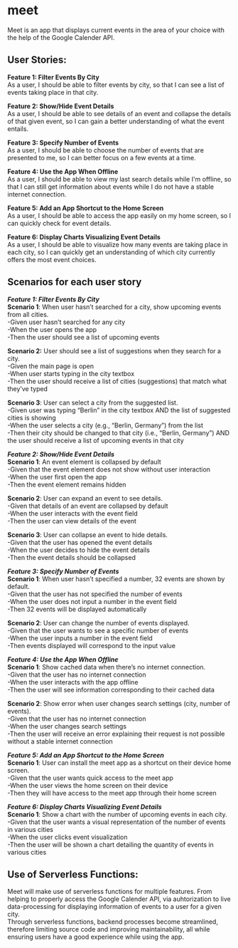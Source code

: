 # meet
Meet is an app that displays current events in the area of your choice with the help of the Google Calender API.



## User Stories: ##
**Feature 1: Filter Events By City**  
As a user, I should be able to filter events by city, so that I can see a list of events taking place in that city.  

**Feature 2: Show/Hide Event Details**  
As a user, I should be able to see details of an event and collapse the details of that given event, so I can gain a better understanding of what the event entails.  

**Feature 3: Specify Number of Events**   
As a user, I should be able to choose the number of events that are presented to me, so I can better focus on a few events at a time.  

**Feature 4: Use the App When Offline**  
As a user, I should be able to view my last search details while I'm offline, so that I can still get information about events while I do not have a stable internet connection.  

**Feature 5: Add an App Shortcut to the Home Screen**   
As a user, I should be able to access the app easily on my home screen, so I can quickly check for event details.    

**Feature 6: Display Charts Visualizing Event Details**   
As a user, I should be able to visualize how many events are taking place in each city, so I can quickly get an understanding of which city currently offers the most event choices.   



## Scenarios for each user story ##  
***Feature 1: Filter Events By City***   
**Scenario 1**: When user hasn’t searched for a city, show upcoming events from all cities.  
-Given user hasn’t searched for any city   
-When the user opens the app    
-Then the user should see a list of upcoming events    

**Scenario 2:** User should see a list of suggestions when they search for a city.  
-Given the main page is open  
-When user starts typing in the city textbox  
-Then the user should receive a list of cities (suggestions) that match what they’ve typed  

**Scenario 3**: User can select a city from the suggested list.   
-Given user was typing “Berlin” in the city textbox AND the list of suggested cities is showing  
-When the user selects a city (e.g., “Berlin, Germany”) from the list  
-Then their city should be changed to that city (i.e., “Berlin, Germany”) AND the user should receive a list of upcoming events in that city  


***Feature 2: Show/Hide Event Details***    
**Scenario 1**: An event element is collapsed by default  
-Given that the event element does not show without user  interaction  
-When the user first open the app  
-Then the event element remains hidden  

**Scenario 2**: User can expand an event to see details.  
-Given that details of an event are collapsed by default  
-When the user interacts with the event field    
-Then the user can view details of the event   

**Scenario 3**: User can collapse an event to hide details.  
-Given that the user has opened the event details  
-When the user decides to hide the event details  
-Then the event details should be collapsed     


***Feature 3: Specify Number of Events***  
**Scenario 1**: When user hasn’t specified a number, 32 events are shown by default.   
-Given that the user has not specified the number of events  
-When the user does not input a number in the event field  
-Then 32 events will be displayed automatically   

**Scenario 2**: User can change the number of events displayed.   
-Given that the user wants to see a specific number of events  
-When the user inputs a number in the event field  
-Then events displayed will correspond to the input value  


***Feature 4: Use the App When Offline***  
**Scenario 1**: Show cached data when there’s no internet connection.  
-Given that the user has  no internet connection  
-When the user interacts with the app offline  
-Then the user will see information corresponding to their cached data  

**Scenario 2**: Show error when user changes search settings (city, number of events).  
-Given that the user has no internet connection  
-When the user changes search settings  
-Then the user will receive an error explaining their request is not possible without a stable internet connection    


***Feature 5: Add an App Shortcut to the Home Screen***   
**Scenario 1**: User can install the meet app as a shortcut on their device home screen.  
-Given that the user wants quick access to the meet app  
-When the user views the home screen on their device  
-Then they will have access to the meet app through their home screen   

***Feature 6: Display Charts Visualizing Event Details***  
**Scenario 1**: Show a chart with the number of upcoming events in each city.  
-Given that the user wants a visual representation of the number of events in various cities  
-When the user clicks event visualization  
-Then the user will be shown a chart detailing the quantity of events in various cities   

## Use of Serverless Functions: ##
  Meet will make use of serverless functions for multiple features. From helping to properly access the Google Calender API, via auhtorization to live data-processing for displaying information of events to a user for a given city.  
Through serverless functions, backend processes become streamlined, therefore limiting source code and improving maintainability, all while ensuring users have a good experience while using the app. 
